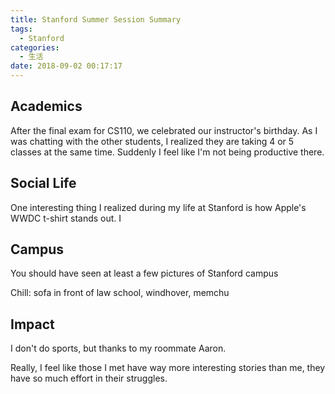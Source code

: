 ```yaml
---
title: Stanford Summer Session Summary
tags:
  - Stanford
categories:
  - 生活
date: 2018-09-02 00:17:17
---
```


## Academics

After the final exam for CS110, we celebrated our instructor's birthday. As I was chatting with the other students, I realized they are taking 4 or 5 classes at the same time. Suddenly I feel like I'm not being productive there.

## Social Life

One interesting thing I realized during my life at Stanford is how Apple's WWDC t-shirt stands out. I

## Campus

You should have seen at least a few pictures of Stanford campus

Chill: sofa in front of law school, windhover, memchu

## Impact

I don't do sports, but thanks to my roommate Aaron.

Really, I feel like those I met have way more interesting stories than me, they have so much effort in their struggles. 

